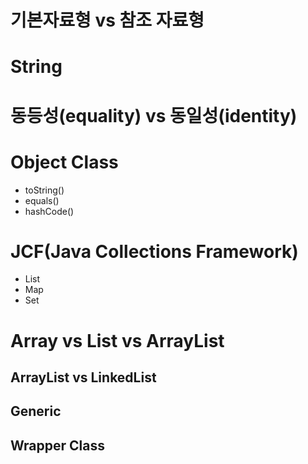 # 기본자료형 vs 참조 자료형

# String

# 동등성(**equality)** vs 동일성(identity)

# Object Class

- toString()
- equals()
- hashCode()

# JCF(Java Collections Framework)

- List
- Map
- Set

# Array vs List vs ArrayList

## ArrayList vs LinkedList

## Generic

## Wrapper Class